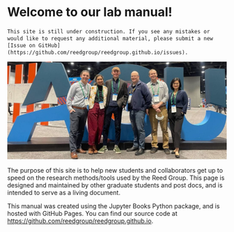 # Welcome to our lab manual! 

```{warning}
This site is still under construction. If you see any mistakes or would like to request any additional material, please submit a new [Issue on GitHub](https://github.com/reedgroup/reedgroup.github.io/issues).
```

![Reed Group](ReedGroup.jpg)


The purpose of this site is to help new students and collaborators get up to speed on the research methods/tools used by the Reed Group. This page is designed and maintained by other graduate students and post docs, and is intended to serve as a living document. 

This manual was created using the Jupyter Books Python package, and is hosted with GitHub Pages. You can find our source code at https://github.com/reedgroup/reedgroup.github.io.

```{tableofcontents}
```

